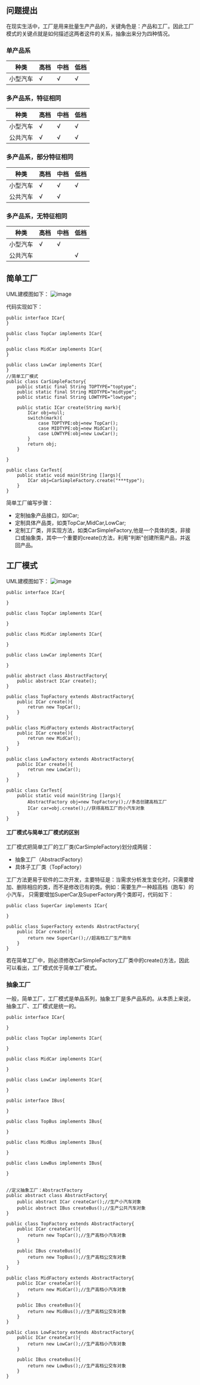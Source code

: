 ## 问题提出
在现实生活中，工厂是用来批量生产产品的，关键角色是：产品和工厂。因此工厂模式的关键点就是如何描述这两者这件的关系，抽象出来分为四种情况。
### 单产品系 
种类 | 高档 | 中档  | 低档
---|---|---|---
小型汽车|√|√|√ 
### 多产品系，特征相同
种类 | 高档 | 中档  | 低档
---|---|---|---
小型汽车|√|√|√
公共汽车|√|√|√
### 多产品系，部分特征相同
种类 | 高档 | 中档  | 低档
---|---|---|---
小型汽车|√|√|√
公共汽车|√|√|
### 多产品系，无特征相同
种类 | 高档 | 中档  | 低档
---|---|---|---
小型汽车|√|√|
公共汽车|||√

## 简单工厂
UML建模图如下：
![image](https://xuxingfan.github.io/DesignPattern/UML.png)

代码实现如下：

```
public interface ICar{
}

public class TopCar implements ICar{ 
}

public class MidCar implements ICar{ 
}

public class LowCar implements ICar{ 
}
//简单工厂模式
public class CarSimpleFactory{
    public static final String TOPTYPE="toptype";
    public static final String MIDTYPE="midtype";
    public static final String LOWTYPE="lowtype";
    
    public static ICar create(String mark){
        ICar obj=null;
        switch(mark){
            case TOPTYPE:obj=new TopCar();
            case MIDTYPE:obj=new MidCar();
            case LOWTYPE:obj=new LowCar();
        }
        return obj;
    }
    
}

public class CarTest{
    public static void main(String []args){
        ICar obj=CarSimpleFactory.create("***type");
    }
}
```

简单工厂编写步骤：

- 定制抽象产品接口，如ICar;
- 定制具体产品类，如类TopCar,MidCar,LowCar;
- 定制工厂类，并实现方法，如类CarSimpleFactory,他是一个具体的类，非接口或抽象类，其中一个重要的create()方法，利用"判断"创建所需产品，并返回产品。
## 工厂模式
UML建模图如下：
![image](https://xuxingfan.github.io/DesignPattern/factory_uml2.png)


```
public interface ICar{
    
}

public class TopCar implements ICar{
    
}

public class MidCar implements ICar{
    
}

public class LowCar implements ICar{
    
}

public abstract class AbstractFactory{
    public abstract ICar create();
}

public class TopFactory extends AbstractFactory{
    public ICar create(){
        retrun new TopCar();
    }
}

public class MidFactory extends AbstractFactory{
    public ICar create(){
        retrun new MidCar();
    }
}

public class LowFactory extends AbstractFactory{
    public ICar create(){
        retrun new LowCar();
    }
}

public class CarTest{
    public static void main(String []args){
        AbstractFactory obj=new TopFactory();//多态创建高档工厂
        ICar car=obj.create();//获得高档工厂的小汽车对象
    }
}
```

#### 工厂模式与简单工厂模式的区别
工厂模式把简单工厂的工厂类(CarSimpleFactory)划分成两层：
- 抽象工厂（AbstractFactory）
- 具体子工厂类（TopFactory）

工厂方法更易于软件的二次开发，主要特征是：当需求分析发生变化时，只需要增加、删除相应的类，而不是修改已有的类。例如：需要生产一种超高档（跑车）的小汽车，
只需要增加SuperCar及SuperFactory两个类即可，代码如下：

```
public class SuperCar implements ICar{
    
}

public class SuperFactory extends AbstractFactory{
    public ICar create(){
        return new SuperCar();//超高档工厂生产跑车
    }
}
```
若在简单工厂中，则必须修改CarSimpleFactory工厂类中的create()方法，因此可以看出，工厂模式优于简单工厂模式。

### 抽象工厂
一般，简单工厂，工厂模式是单品系列，抽象工厂是多产品系的。从本质上来说，抽象工厂、工厂模式是统一的。

```
public interface ICar{
    
}

public class TopCar implements ICar{
    
}

public class MidCar implements ICar{
    
}

public class LowCar implements ICar{
    
}

public interface IBus{
    
}

public class TopBus implements IBus{
    
}

public class MidBus implements IBus{
    
}

public class LowBus implements IBus{
    
}


//定义抽象工厂：AbstractFactory
public abstract class AbstractFactory{
    public abstract ICar createCar();//生产小汽车对象
    public abstract IBus createBus();//生产公共汽车对象
}

public class TopFactory extends AbstractFactory{
    public ICar createCar(){
        return new TopCar();//生产高档小汽车对象
    }
    
    public IBus createBus(){
        return new TopBus();//生产高档公交车对象
    }
}

public class MidFactory extends AbstractFactory{
    public ICar createCar(){
        return new MidCar();//生产高档小汽车对象
    }
    
    public IBus createBus(){
        return new MidBus();//生产高档公交车对象
    }
}

public class LowFactory extends AbstractFactory{
    public ICar createCar(){
        return new LowCar();//生产高档小汽车对象
    }
    
    public IBus createBus(){
        return new LowBus();//生产高档公交车对象
    }
}

```




